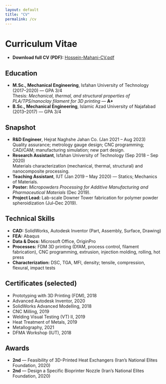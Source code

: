 ```yaml
---
layout: default
title: "CV"
permalink: /cv
---
```


# Curriculum Vitae

- **Download full CV (PDF):** <a href="/assets/cv/Hossein-Mahani-CV.pdf">Hossein-Mahani-CV.pdf</a>

## Education
- **M.Sc., Mechanical Engineering**, Isfahan University of Technology (2017–2020) — GPA 3/4  
  Thesis: *Mechanical, thermal, and structural properties of PLA/TPS/nanoclay filament for 3D printing* — **A+**  
- **B.Sc., Mechanical Engineering**, Islamic Azad University of Najafabad (2013–2017) — GPA 3/4



## Snapshot
- **R&D Engineer**, Hejrat Naghshe Jahan Co. (Jan 2021 – Aug 2023)  
  Quality assurance; metrology gauge design; CNC programming; CAD/CAM; manufacturing simulation; new part design.
- **Research Assistant**, Isfahan University of Technology (Sep 2018 – Sep 2020)  
  Materials characterization (mechanical, thermal, structural) and nanocomposite processing.
- **Teaching Assistant**, IUT (Jan 2019 – May 2020) — Statics; Mechanics of Materials.
- **Poster:** *Micropowders Processing for Additive Manufacturing and Pharmaceutical Materials* (Dec 2019).  
- **Project Lead:** Lab-scale Downer Tower fabrication for polymer powder spheroidization (Jul–Dec 2019).

## Technical Skills
- **CAD:** SolidWorks, Autodesk Inventor (Part, Assembly, Surface, Drawing)  
- **FEA:** Abaqus  
- **Data & Docs:** Microsoft Office, OriginPro  
- **Processes:** FDM 3D printing (DfAM, process control, filament fabrication), CNC programming, extrusion, injection molding, rolling, hot press  
- **Characterization:** DSC, TGA, MFI, density; tensile, compression, flexural, impact tests

## Certificates (selected)
- Prototyping with 3D Printing (FDM), 2018  
- Advanced Autodesk Inventor, 2020  
- SolidWorks Advanced Modelling, 2018  
- CNC Milling, 2019  
- Welding Visual Testing (VT) II, 2019  
- Heat Treatment of Metals, 2019  
- Metallography, 2021  
- DFMA Workshop (IUT), 2018

## Awards
- **2nd** — Feasibility of 3D-Printed Heat Exchangers (Iran’s National Elites Foundation, 2020)  
- **2nd** — Design a Specific Bioprinter Nozzle (Iran’s National Elites Foundation, 2020)
